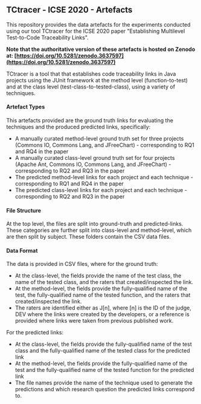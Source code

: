 

## TCtracer - ICSE 2020 - Artefacts
This repository provides the data artefacts for the experiments conducted using our tool TCtracer for the ICSE 2020 paper "Establishing Multilevel Test-to-Code Traceability Links".

**Note that the authoritative version of these artefacts is hosted on Zenodo at: [https://doi.org/10.5281/zenodo.3637597](https://doi.org/10.5281/zenodo.3637597)**

TCtracer is a tool that that establishes code traceability links in Java projects using the JUnit framework at the method level (function-to-test) and at the class level (test-class-to-tested-class), using a variety of techniques.
#### Artefact Types
This artefacts provided are the ground truth links for evaluating the techniques and the produced predicted links, specifically:

 - A manually curated method-level ground truth set for three projects (Commons IO, Commons Lang, and JFreeChart) - corresponding to RQ1 and RQ4 in the paper
 - A manually curated class-level ground truth set for four projects (Apache Ant, Commons IO, Commons Lang, and JFreeChart) - corresponding to RQ2 and RQ3 in the paper
 - The predicted method-level links for each project and each technique - corresponding to RQ1 and RQ4 in the paper
 - The predicted class-level links for each project and each technique - corresponding to RQ2 and RQ3 in the paper

#### File Structure
At the top level, the files are split into ground-truth and predicted-links. These categories are further split into class-level and method-level, which are then split by subject. These folders contain the CSV data files.

#### Data Format

The data is provided in CSV files, where for the ground truth: 

 - At the class-level, the fields provide the name of the test class, the name of the tested class, and the raters that created/inspected the link.
 - At the method-level, the fields provide the fully-qualified name of the test, the fully-qualified name of the tested function, and the raters that created/inspected the link.
 - The raters are identified either as J[n], where [n] is the ID of the judge, DEV where the links were created by the developers, or a reference is provided where links were taken from previous published work.

For the predicted links:

 - At the class-level, the fields provide the fully-qualified name of the test class and the fully-qualified name of the tested class for the predicted link
 - At the method-level, the fields provide the fully-qualified name of the test and the fully-qualified name of the tested function for the predicted link
 - The file names provide the name of the technique used to generate the predictions and which research question the predicted links correspond to.
